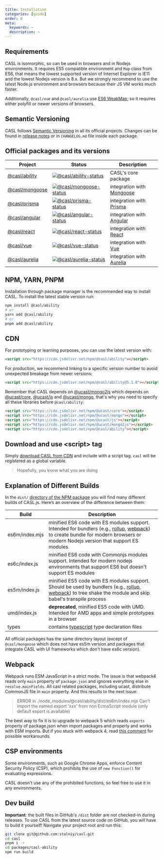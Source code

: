 ```yaml
---
title: Installation
categories: [guide]
order: 0
meta:
  keywords: ~
  description: ~
---
```


## Requirements

CASL is isomorphic, so can be used in browsers and in Nodejs environments. It requires ES5 compatible environment and  `Map` class from ES6, that means the lowest supported version of Internet Explorer is IE11 and the lowest Nodejs version is 8.x. But we strongly recommend to use the latest Node.js environment and browsers because their JS VM works much faster.

Additionally, `@casl/vue` and `@casl/aurelia` use [ES6 WeakMap](https://developer.mozilla.org/en-US/docs/Web/JavaScript/Reference/Global_Objects/WeakMap), so it requires either polyfill or newer versions of browsers.

## Semantic Versioning

CASL follows [Semantic Versioning](https://semver.org/) in all its official projects. Changes can be found in [release notes](https://github.com/stalniy/casl/releases) or in `CHANGELOG.md` file inside each package.

## Official packages and its versions

| Project           | Status                               | Description |
|-------------------|--------------------------------------|-------------|
| [@casl/ability]   | [![@casl/ability-status]][@casl/ability-package]   | CASL's core package |
| [@casl/mongoose]  | [![@casl/mongoose-status]][@casl/mongoose-package] | integration with [Mongoose][mongoose] |
| [@casl/prisma]  | [![@casl/prisma-status]][@casl/prisma-package] | integration with [Prisma][prisma] |
| [@casl/angular]   | [![@casl/angular-status]][@casl/angular-package]   | integration with  [Angular][angular] |
| [@casl/react]     | [![@casl/react-status]][@casl/react-package]       | integration with  [React][react] |
| [@casl/vue]       | [![@casl/vue-status]][@casl/vue-package]           | integration with  [Vue][vue] |
| [@casl/aurelia]   | [![@casl/aurelia-status]][@casl/aurelia-package]   | integration with  [Aurelia][aurelia] |

[@casl/ability]: ../intro
[@casl/mongoose]: ../../package/casl-mongoose
[@casl/prisma]: ../../package/casl-prisma
[@casl/angular]: ../../package/casl-angular
[@casl/react]: ../../package/casl-react
[@casl/vue]: ../../package/casl-vue
[@casl/aurelia]: ../../package/casl-aurelia

[@casl/ability-status]: https://img.shields.io/npm/v/@casl/ability.svg
[@casl/mongoose-status]: https://img.shields.io/npm/v/@casl/mongoose.svg
[@casl/prisma-status]: https://img.shields.io/npm/v/@casl/prisma.svg
[@casl/angular-status]: https://img.shields.io/npm/v/@casl/angular.svg
[@casl/react-status]: https://img.shields.io/npm/v/@casl/react.svg
[@casl/vue-status]: https://img.shields.io/npm/v/@casl/vue.svg
[@casl/aurelia-status]: https://img.shields.io/npm/v/@casl/aurelia.svg

[@casl/ability-package]: https://www.npmjs.com/package/@casl/ability
[@casl/mongoose-package]: https://www.npmjs.com/package/@casl/mongoose
[@casl/prisma-package]: https://www.npmjs.com/package/@casl/prisma
[@casl/angular-package]: https://www.npmjs.com/package/@casl/angular
[@casl/react-package]: https://www.npmjs.com/package/@casl/react
[@casl/vue-package]: https://www.npmjs.com/package/@casl/vue
[@casl/aurelia-package]: https://www.npmjs.com/package/@casl/aurelia

[mongoose]: http://mongoosejs.com/
[vue]: https://vuejs.org
[angular]: https://angular.io/
[react]: https://reactjs.org/
[aurelia]: http://aurelia.io
[prisma]: https://www.prisma.io/

## NPM, YARN, PNPM

Installation through package manager is the recommended way to install CASL. To install the latest stable version run:

```sh
npm install @casl/ability
# or
yarn add @casl/ability
# or
pnpm add @casl/ability
```

## CDN

For prototyping or learning purposes, you can use the latest version with:

```html
<script src="https://cdn.jsdelivr.net/npm/@casl/ability"></script>
```

For production, we recommend linking to a specific version number to avoid unexpected breakage from newer versions:

```html
<script src="https://cdn.jsdelivr.net/npm/@casl/ability@5.1.0"></script>
```

Remember that CASL depends on [@ucast/mongo2js] which depends on [@ucast/core], [@ucast/js] and [@ucast/mongo], that's why you need to specify all these libraries before `@casl/ability`:

```html
<script src="https://cdn.jsdelivr.net/npm/@ucast/core"></script>
<script src="https://cdn.jsdelivr.net/npm/@ucast/mongo"></script>
<script src="https://cdn.jsdelivr.net/npm/@ucast/js"></script>
<script src="https://cdn.jsdelivr.net/npm/@ucast/mongo2js"></script>
<script src="https://cdn.jsdelivr.net/npm/@casl/ability"></script>
```

[@ucast/core]: https://www.npmjs.com/package/@ucast/core
[@ucast/js]: https://www.npmjs.com/package/@ucast/js
[@ucast/mongo]: https://www.npmjs.com/package/@ucast/mongo
[@ucast/mongo2js]: https://www.npmjs.com/package/@ucast/mongo

## Download and use &lt;script&gt; tag

Simply [download CASL from CDN](https://cdn.jsdelivr.net/npm/@casl/ability) and include with a script tag. `casl` will be registered as a global variable.

> Hopefully, you know what you are doing

## Explanation of Different Builds

In the `dist/` [directory of the NPM package](https://cdn.jsdelivr.net/npm/@casl/ability/dist/) you will find many different builds of CASL.js. Here’s an overview of the difference between them:

| Build           | Description                          |
|-----------------|--------------------------------------|
| es6m/index.mjs    | minified ES6 code with ES modules support. Intended for bundlers (e.g., [rollup], [webpack]) to create bundle for modern browsers or modern Nodejs version that support ES modules |
| es6c/index.js    | minified ES6 code with Commonjs modules support. Intended for modern nodejs environments that support ES6 but doesn't support ES modules |
| es5m/index.js   | minified ES5 code with ES modules support. Should be used by bundlers (e.g., [rollup], [webpack]) to tree shake the module and skip babel's transpile process |
| umd/index.js    | **deprecated**, minified ES5 code with UMD. Intended for AMD apps and simple prototypes in a browser |
| types           | contains [typescript] type declaration files |

[rollup]: https://rollupjs.org/guide/en/
[webpack]: https://webpack.js.org/
[typescript]: http://www.typescriptlang.org/

All official packages has the same directory layout (except of `@casl/mongoose` which does not have es5m version and packages that integrate CASL with UI frameworks which don't have es6c version).

## Webpack

Webpack runs ESM JavaScript in a strict mode. The issue is that webpack4 reads only `main` property of `package.json` and ignores everything else in `resolve.mainFields`. All casl related packages, including ucast, distribute CommonJS file in `main` property. And this results to the next issue:

> ERROR in ./node_modules/@casl/ability/dist/es6m/index.mjs
> Can't import the named export 'xxx' from non EcmaScript module (only default export is available)

The best way to fix it is to upgrade to webpack 5 which reads `exports` property of package.json when import packages and properly and works with ESM imports. But if you stuck with webpack 4, read [this comment](https://github.com/stalniy/casl/issues/427#issuecomment-757539486) for possible workarounds.

## CSP environments

Some environments, such as Google Chrome Apps, enforce Content Security Policy (CSP), which prohibits the use of `new Function()` for evaluating expressions.

CASL doesn't use any of the prohibited functions, so feel free to use it in any environments.

## Dev build

**Important**: the built files in GitHub's `/dist` folder are not checked-in during releases. To use CASL from the latest source code on GitHub, you will have to build it yourself! Navigate your project root and run this:

```sh
git clone git@github.com:stalniy/casl.git
cd casl
pnpm i -r
cd packages/casl-ability
npm run build
```
